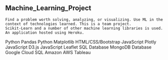 ## Machine_Learning_Project 

    Find a problem worth solving, analyzing, or visualizing. Use ML in the context of technologies learned. This is a team project.
    Scikit-Learn and a number of other machine learning libraries is used. An application hosted using Heroku.

Python Pandas
Python Matplotlib
HTML/CSS/Bootstrap
JavaScript Plotly
JavaScript D3.js
JavaScript Leaflet
SQL Database
MongoDB Database
Google Cloud SQL
Amazon AWS
Tableau


